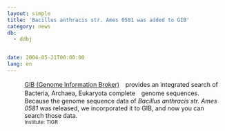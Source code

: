 ```yaml
---
layout: simple
title: 'Bacillus anthracis str. Ames 0581 was added to GIB'
category: news
db:
  - ddbj


date: 2004-05-21T00:00:00
lang: en
---
```


<html>
<dd><a href="/services/past-services-e.html#gib">GIB (Genome Information Broker)</a>　provides an integrated search of Bacteria, Archaea, Eukaryota complete　genome sequences. Because the genome sequence data of <i>Bacillus anthracis str. Ames 0581</i> was released, we incorporated it to GIB, and now you can search those data.<br>
<dd><small>Institute: TIGR</small></dd>
</dd>
</html>
